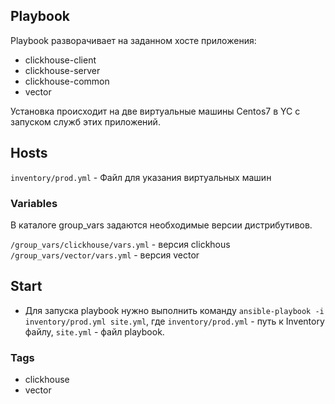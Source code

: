 ## Playbook

Playbook разворачивает на заданном хосте приложения:
- сlickhouse-client    
- clickhouse-server   
- clickhouse-common   
- vector
  
Установка происходит на две виртуальные машины Centos7 в YC с запуском служб этих приложений. 

## Hosts

```inventory/prod.yml``` - Файл для указания виртуальных машин


### Variables

В каталоге group_vars задаются необходимые версии дистрибутивов.

```/group_vars/clickhouse/vars.yml``` -  версия clickhous         
```/group_vars/vector/vars.yml``` -   версия vector 
   
## Start   

- Для запуска playbook нужно выполнить команду
```ansible-playbook -i inventory/prod.yml site.yml```, где ```inventory/prod.yml``` - путь к Inventory файлу, ```site.yml``` - файл playbook.

### Tags

- clickhouse
- vector

